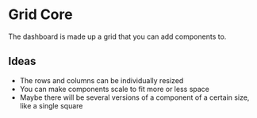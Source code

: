 # Grid Core

The dashboard is made up a grid that you can add components to. 

## Ideas
- The rows and columns can be individually resized
- You can make components scale to fit more or less space
- Maybe there will be several versions of a component of a certain size, like a single square